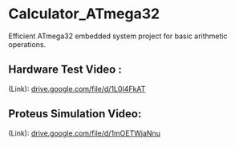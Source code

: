 # Calculator_ATmega32
Efficient ATmega32 embedded system project for basic arithmetic operations.


## Hardware Test Video :
  (Link): [drive.google.com/file/d/1L0I4FkAT](https://drive.google.com/file/d/1L0I4FkAT0mFpcvqkXXb6IjquDgcDakBg/view?usp=sharing)
## Proteus Simulation Video:
  (Link): [drive.google.com/file/d/1mOETWjaNnu](https://drive.google.com/file/d/1mOETWjaNnuOSFfqAL3UPgMUFiOBqX1yf/view?usp=sharing)
